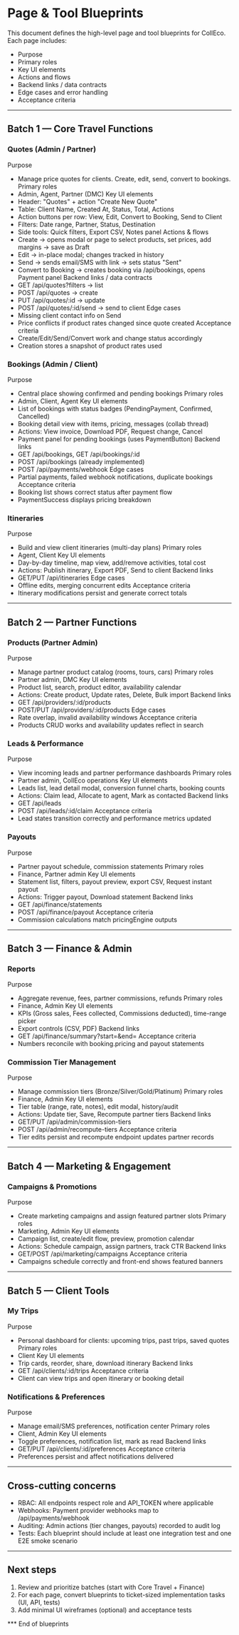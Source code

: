# Page & Tool Blueprints

This document defines the high-level page and tool blueprints for CollEco. Each page includes:
- Purpose
- Primary roles
- Key UI elements
- Actions and flows
- Backend links / data contracts
- Edge cases and error handling
- Acceptance criteria

---

## Batch 1 — Core Travel Functions

### Quotes (Admin / Partner)
Purpose
- Manage price quotes for clients. Create, edit, send, convert to bookings.
Primary roles
- Admin, Agent, Partner (DMC)
Key UI elements
- Header: "Quotes" + action "Create New Quote"
- Table: Client Name, Created At, Status, Total, Actions
- Action buttons per row: View, Edit, Convert to Booking, Send to Client
- Filters: Date range, Partner, Status, Destination
- Side tools: Quick filters, Export CSV, Notes panel
Actions & flows
- Create -> opens modal or page to select products, set prices, add margins -> save as Draft
- Edit -> in-place modal; changes tracked in history
- Send -> sends email/SMS with link -> sets status "Sent"
- Convert to Booking -> creates booking via /api/bookings, opens Payment panel
Backend links / data contracts
- GET /api/quotes?filters -> list
- POST /api/quotes -> create
- PUT /api/quotes/:id -> update
- POST /api/quotes/:id/send -> send to client
Edge cases
- Missing client contact info on Send
- Price conflicts if product rates changed since quote created
Acceptance criteria
- Create/Edit/Send/Convert work and change status accordingly
- Creation stores a snapshot of product rates used

### Bookings (Admin / Client)
Purpose
- Central place showing confirmed and pending bookings
Primary roles
- Admin, Client, Agent
Key UI elements
- List of bookings with status badges (PendingPayment, Confirmed, Cancelled)
- Booking detail view with items, pricing, messages (collab thread)
- Actions: View invoice, Download PDF, Request change, Cancel
- Payment panel for pending bookings (uses PaymentButton)
Backend links
- GET /api/bookings, GET /api/bookings/:id
- POST /api/bookings (already implemented)
- POST /api/payments/webhook
Edge cases
- Partial payments, failed webhook notifications, duplicate bookings
Acceptance criteria
- Booking list shows correct status after payment flow
- PaymentSuccess displays pricing breakdown

### Itineraries
Purpose
- Build and view client itineraries (multi-day plans)
Primary roles
- Agent, Client
Key UI elements
- Day-by-day timeline, map view, add/remove activities, total cost
- Actions: Publish itinerary, Export PDF, Send to client
Backend links
- GET/PUT /api/itineraries
Edge cases
- Offline edits, merging concurrent edits
Acceptance criteria
- Itinerary modifications persist and generate correct totals

---

## Batch 2 — Partner Functions

### Products (Partner Admin)
Purpose
- Manage partner product catalog (rooms, tours, cars)
Primary roles
- Partner admin, DMC
Key UI elements
- Product list, search, product editor, availability calendar
- Actions: Create product, Update rates, Delete, Bulk import
Backend links
- GET /api/providers/:id/products
- POST/PUT /api/providers/:id/products
Edge cases
- Rate overlap, invalid availability windows
Acceptance criteria
- Products CRUD works and availability updates reflect in search

### Leads & Performance
Purpose
- View incoming leads and partner performance dashboards
Primary roles
- Partner admin, CollEco operations
Key UI elements
- Leads list, lead detail modal, conversion funnel charts, booking counts
- Actions: Claim lead, Allocate to agent, Mark as contacted
Backend links
- GET /api/leads
- POST /api/leads/:id/claim
Acceptance criteria
- Lead states transition correctly and performance metrics updated

### Payouts
Purpose
- Partner payout schedule, commission statements
Primary roles
- Finance, Partner admin
Key UI elements
- Statement list, filters, payout preview, export CSV, Request instant payout
- Actions: Trigger payout, Download statement
Backend links
- GET /api/finance/statements
- POST /api/finance/payout
Acceptance criteria
- Commission calculations match pricingEngine outputs

---

## Batch 3 — Finance & Admin

### Reports
Purpose
- Aggregate revenue, fees, partner commissions, refunds
Primary roles
- Finance, Admin
Key UI elements
- KPIs (Gross sales, Fees collected, Commissions deducted), time-range picker
- Export controls (CSV, PDF)
Backend links
- GET /api/finance/summary?start=&end=
Acceptance criteria
- Numbers reconcile with booking.pricing and payout statements

### Commission Tier Management
Purpose
- Manage commission tiers (Bronze/Silver/Gold/Platinum)
Primary roles
- Finance, Admin
Key UI elements
- Tier table (range, rate, notes), edit modal, history/audit
- Actions: Update tier, Save, Recompute partner tiers
Backend links
- GET/PUT /api/admin/commission-tiers
- POST /api/admin/recompute-tiers
Acceptance criteria
- Tier edits persist and recompute endpoint updates partner records

---

## Batch 4 — Marketing & Engagement

### Campaigns & Promotions
Purpose
- Create marketing campaigns and assign featured partner slots
Primary roles
- Marketing, Admin
Key UI elements
- Campaign list, create/edit flow, preview, promotion calendar
- Actions: Schedule campaign, assign partners, track CTR
Backend links
- GET/POST /api/marketing/campaigns
Acceptance criteria
- Campaigns schedule correctly and front-end shows featured banners

---

## Batch 5 — Client Tools

### My Trips
Purpose
- Personal dashboard for clients: upcoming trips, past trips, saved quotes
Primary roles
- Client
Key UI elements
- Trip cards, reorder, share, download itinerary
Backend links
- GET /api/clients/:id/trips
Acceptance criteria
- Client can view trips and open itinerary or booking detail

### Notifications & Preferences
Purpose
- Manage email/SMS preferences, notification center
Primary roles
- Client, Admin
Key UI elements
- Toggle preferences, notification list, mark as read
Backend links
- GET/PUT /api/clients/:id/preferences
Acceptance criteria
- Preferences persist and affect notifications delivered

---

## Cross-cutting concerns
- RBAC: All endpoints respect role and API_TOKEN where applicable
- Webhooks: Payment provider webhooks map to /api/payments/webhook
- Auditing: Admin actions (tier changes, payouts) recorded to audit log
- Tests: Each blueprint should include at least one integration test and one E2E smoke scenario

---

## Next steps
1. Review and prioritize batches (start with Core Travel + Finance)
2. For each page, convert blueprints to ticket-sized implementation tasks (UI, API, tests)
3. Add minimal UI wireframes (optional) and acceptance tests


*** End of blueprints
